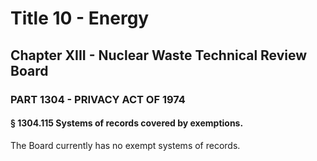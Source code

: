
# Title 10 - Energy
## Chapter XIII - Nuclear Waste Technical Review Board
### PART 1304 - PRIVACY ACT OF 1974
#### § 1304.115 Systems of records covered by exemptions.

The Board currently has no exempt systems of records.
